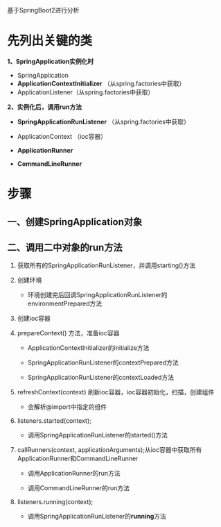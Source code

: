 基于SpringBoot2进行分析



# 先列出关键的类

**1、SpringApplication实例化时**

- SpringApplication
- **ApplicationContextInitializer** （从spring.factories中获取）
- ApplicationListener（从spring.factories中获取）

**2、实例化后，调用run方法**

- **SpringApplicationRunListener** （从spring.factories中获取）

- ApplicationContext （ioc容器）

- **ApplicationRunner** 
- **CommandLineRunner** 



# 步骤

## 一、创建SpringApplication对象



## 二、调用二中对象的run方法

1. 获取所有的SpringApplicationRunListener，并调用starting()方法

   

2. 创建环境

   - 环境创建完后回调SpringApplicationRunListener的environmentPrepared方法

   

3. 创建ioc容器

   

4. prepareContext() 方法，准备ioc容器

   - ApplicationContextInitializer的initialize方法

   - SpringApplicationRunListener的contextPrepared方法

   - SpringApplicationRunListener的contextLoaded方法

   

5. refreshContext(context) 刷新ioc容器，ioc容器初始化，扫描，创建组件

   - 会解析@import中指定的组件

   

6. listeners.started(context);

   - 调用SpringApplicationRunListener的started()方法

     

7. callRunners(context, applicationArguments);从ioc容器中获取所有ApplicationRunner和CommandLineRunner

   - 调用ApplicationRunner的run方法

   - 调用CommandLineRunner的run方法

     

8. listeners.running(context);

   - 调用SpringApplicationRunListener的**running**方法



